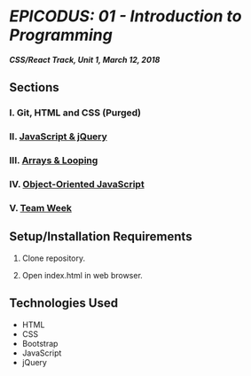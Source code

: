 # _EPICODUS: 01 - Introduction to Programming_

***CSS/React Track, Unit 1, March 12, 2018***

## Sections

### I. Git, HTML and CSS (Purged)

### II. [JavaScript & jQuery](02-js-jquery/)

### III. [Arrays & Looping](03-arrays-looping/)

### IV. [Object-Oriented JavaScript](04-object-oriented-js/)

### V. [Team Week](05-team-week/)

## Setup/Installation Requirements

1. Clone repository.

2. Open index.html in web browser.

## Technologies Used

- HTML
- CSS
- Bootstrap
- JavaScript
- jQuery
